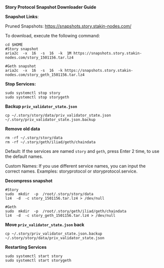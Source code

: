 ****Story Protocol Snapshot Downloader Guide****

  
**Snapshot Links**:

Pruned Snapshots: https://snapshots.story.stakin-nodes.com/


To download, execute the following command:

```
cd $HOME
#Story snapshot
aria2c  -x  16  -s  16  -k  1M https://snapshots.story.stakin-nodes.com/story_1501156.tar.lz4

#Geth snapshot
aria2c  -x  16  -s  16  -k https://snapshots.story.stakin-nodes.com/story_geth_1501156.tar.lz4

```

**Stop Services:**

```
sudo systemctl stop story
sudo systemctl stop storygeth 
``` 

**Backup  `priv_validator_state.json`**

  ```
  cp ~/.story/story/data/priv_validator_state.json ~/.story/priv_validator_state.json.backup
  ```

**Remove old data**

```
rm -rf ~/.story/story/data
rm -rf ~/.story/geth/iliad/geth/chaindata
```
Default: If the services are named `story` and `geth`, press Enter 2 time, to use the default names.

Custom Names: If you use different service names, you can input the correct names. Examples: storyprotocol or storyprotocol.service.

 

**Decompress snapshot**

```
#Story
sudo  mkdir  -p  /root/.story/story/data
lz4  -d  -c story_1501156.tar.lz4 > /dev/null

#Geth
sudo  mkdir  -p  /root/.story/geth/iliad/geth/chaindata
lz4  -d  -c story_geth_1501156.tar.lz4 > /dev/null
```
  
**Move  `priv_validator_state.json`  back**
```
cp ~/.story/priv_validator_state.json.backup ~/.story/story/data/priv_validator_state.json
```
  
**Restarting Services**

```
sudo systemctl start story
sudo systemctl start storygeth
```

